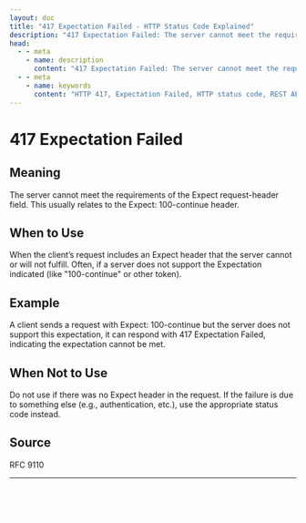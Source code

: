 ```yaml
---
layout: doc
title: "417 Expectation Failed - HTTP Status Code Explained"
description: "417 Expectation Failed: The server cannot meet the requirements of the Expect request-header field. This usually relates to the Expect: 100-continue header."
head:
  - - meta
    - name: description
      content: "417 Expectation Failed: The server cannot meet the requirements of the Expect request-header field. This usually relates to the Expect: 100-continue header."
  - - meta
    - name: keywords
      content: "HTTP 417, Expectation Failed, HTTP status code, REST API, web development"
---
```


# 417 Expectation Failed

## Meaning

The server cannot meet the requirements of the Expect request-header field. This usually relates to the Expect: 100-continue header.

## When to Use

When the client’s request includes an Expect header that the server cannot or will not fulfill. Often, if a server does not support the Expectation indicated (like "100-continue" or other token).

## Example

A client sends a request with Expect: 100-continue but the server does not support this expectation, it can respond with 417 Expectation Failed, indicating the expectation cannot be met.

## When Not to Use

Do not use if there was no Expect header in the request. If the failure is due to something else (e.g., authentication, etc.), use the appropriate status code instead.

## Source

RFC 9110

---

<div style="margin-top: 40px;">
  <a href="/http-codes/" style="display: inline-block; padding: 12px 24px; background: hsl(var(--primary)); color: white; text-decoration: none; border-radius: var(--radius); font-weight: 500; transition: all 0.2s ease;">← Back to Search</a>
</div>
